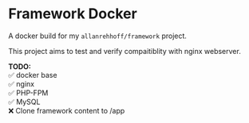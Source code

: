 # Framework Docker

A docker build for my `allanrehhoff/framework` project.  

This project aims to test and verify compaitiblity with nginx webserver.  

**TODO:**  
✅ docker base  
✅ nginx  
✅ PHP-FPM  
✅ MySQL  
❌ Clone framework content to /app  